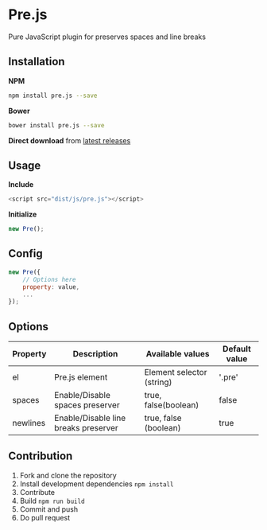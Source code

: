 # Pre.js
Pure JavaScript plugin for preserves spaces and line breaks


## Installation
**NPM**
```sh
npm install pre.js --save
```
**Bower**
```sh
bower install pre.js --save
```
**Direct download** from [latest releases](https://github.com/renjithvk/pre.js/releases)


## Usage
**Include**
```js
<script src="dist/js/pre.js"></script>
```
**Initialize**
```js
new Pre();
```

## Config
```js
new Pre({
    // Options here
    property: value,
    ...
});
```

## Options
| Property | Description                          | Available values          | Default value |
|----------|--------------------------------------|---------------------------|---------------|
| el       | Pre.js element                       | Element selector (string) | '.pre'        |
| spaces   | Enable/Disable spaces preserver      | true, false(boolean)      | false          |
| newlines  | Enable/Disable line breaks preserver | true, false (boolean)     | true          |

## Contribution
1. Fork and clone the repository
2. Install development dependencies ```npm install```
3. Contribute
4. Build ```npm run build```
5. Commit and push
6. Do pull request
